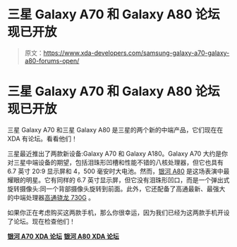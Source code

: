 # 三星 Galaxy A70 和 Galaxy A80 论坛现已开放

> 原文：<https://www.xda-developers.com/samsung-galaxy-a70-galaxy-a80-forums-open/>

# 三星 Galaxy A70 和 Galaxy A80 论坛现已开放

三星 Galaxy A70 和三星 Galaxy A80 是三星的两个新的中端产品，它们现在在 XDA 有论坛。看看他们！

三星最近推出了两款新设备:Galaxy A70 和 Galaxy A180。Galaxy A70 大约是你对三星中端设备的期望，包括泪珠形凹槽和性能不错的八核处理器，但它也具有 6.7 英寸 20:9 显示屏和 4，500 毫安时大电池。然而，[银河 A80](https://www.xda-developers.com/samsung-galaxy-a80-rotating-camera/) 是这场表演中最耀眼的明星。它有同样的 6.7 英寸显示屏，但它没有泪珠形凹口，而是一个弹出式旋转摄像头:同一个背部摄像头旋转到前面。此外，它还配备了高通最新、最强大的中端处理器[高通骁龙 730G](https://www.xda-developers.com/qualcomm-snapdragon-665-snapdragon-730g/) 。

如果你正在考虑购买这两款手机，那么你很幸运，因为我们已经为这两款手机开设了论坛。现在检查他们！

[**银河 A70 XDA 论坛**](https://forum.xda-developers.com/galaxy-a70) [**银河 A80 XDA 论坛**](https://forum.xda-developers.com/galaxy-a80)
